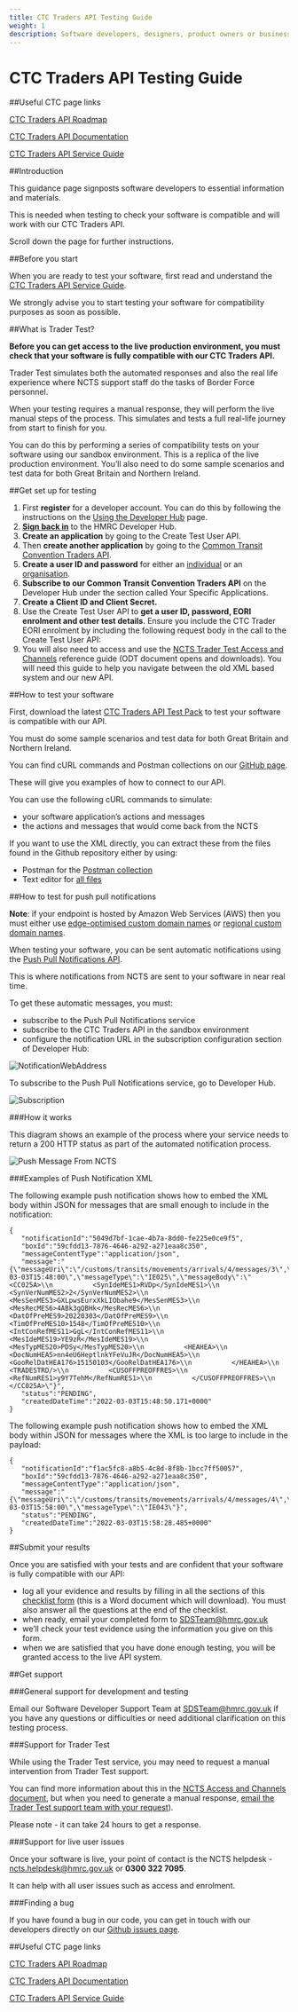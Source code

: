 ```yaml
---
title: CTC Traders API Testing Guide
weight: 1
description: Software developers, designers, product owners or business analysts. Integrate your software with Common Transit Convention Traders API.
---
```


# CTC Traders API Testing Guide

##Useful CTC page links

[CTC Traders API Roadmap](https://developer.service.hmrc.gov.uk/roadmaps/common-transit-convention-traders-roadmap/)

[CTC Traders API Documentation](https://developer.service.hmrc.gov.uk/api-documentation/docs/api/service/common-transit-convention-traders/1.0)

[CTC Traders API Service Guide](https://developer.service.hmrc.gov.uk/guides/common-transit-convention-traders-service-guide/)

##Introduction

This guidance page signposts software developers to essential information and materials.

This is needed when testing to check your software is compatible and will work with our CTC Traders API.

Scroll down the page for further instructions.

##Before you start

When you are ready to test your software, first read and understand the [CTC Traders API Service Guide](https://developer.service.hmrc.gov.uk/guides/common-transit-convention-traders-service-guide/).

We strongly advise you to start testing your software for compatibility purposes as soon as possible.

##What is Trader Test?

**Before you can get access to the live production environment, you must check that your software is fully compatible with our CTC Traders API.**

Trader Test simulates both the automated responses and also the real life experience where NCTS support staff do the tasks of Border Force personnel.

When your testing requires a manual response, they will perform the live manual steps of the process. This simulates and tests a full real-life journey from start to finish for you.

You can do this by performing a series of compatibility tests on your software using our sandbox environment. This is a replica of the live production environment. You’ll also need to do some sample scenarios and test data for both Great Britain and Northern Ireland.

##Get set up for testing

1. First **register** for a developer account. You can do this by following the instructions on the [Using the Developer Hub](https://developer.service.hmrc.gov.uk/api-documentation/docs/using-the-hub) page.
2. [**Sign back in**](https://developer.service.hmrc.gov.uk/developer/login) to the HMRC Developer Hub.
3. **Create an application** by going to the Create Test User API.
4. Then **create another application** by going to the [Common Transit Convention Traders API](https://developer.service.hmrc.gov.uk/api-documentation/docs/api/service/common-transit-convention-traders/1.0).
5. **Create a user ID and password** for either an [individual](https://developer.service.hmrc.gov.uk/api-documentation/docs/api/service/api-platform-test-user/1.0#_create-a-test-user-which-is-an-individual_post_accordion) or an [organisation](https://developer.service.hmrc.gov.uk/api-documentation/docs/api/service/api-platform-test-user/1.0#_create-a-test-user-which-is-an-organisation_post_accordion).
6. **Subscribe to our Common Transit Convention Traders API** on the Developer Hub under the section called Your Specific Applications.
7. **Create a Client ID and Client Secret.**
8. Use the Create Test User API to **get a user ID, password, EORI enrolment and other test details**. Ensure you include the CTC Trader EORI enrolment by including the following request body in the call to the Create Test User API:
9. You will also need to access and use the [NCTS Trader Test Access and Channels](https://assets.publishing.service.gov.uk/government/uploads/system/uploads/attachment_data/file/940784/NCTS_Trader_Test_Access_Channels_and_Support_v1.1.pdf) reference guide (ODT document opens and downloads). You will need this guide to help you navigate between the old XML based system and our new API.

##How to test your software

First, download the latest [CTC Traders API Test Pack](https://www.gov.uk/government/publications/new-computerised-transit-system-technical-specifications) to test your software is compatible with our API.

You must do some sample scenarios and test data for both Great Britain and Northern Ireland.

You can find cURL commands and Postman collections on our [GitHub page](https://github.com/hmrc/common-transit-convention-traders-postman).

These will give you examples of how to connect to our API.

You can use the following cURL commands to simulate:

 - your software application’s actions and messages
 - the actions and messages that would come back from the NCTS
 
If you want to use the XML directly, you can extract these from the files found in the Github repository either by using:

 - Postman for the [Postman collection](https://github.com/hmrc/common-transit-convention-traders-postman/tree/master/Collections)
 - Text editor for [all files](https://github.com/hmrc/common-transit-convention-traders-postman/)

##How to test for push pull notifications

**Note**: if your endpoint is hosted by Amazon Web Services (AWS) then you must either use [edge-optimised custom domain names](https://docs.aws.amazon.com/apigateway/latest/developerguide/how-to-edge-optimized-custom-domain-name.html) or [regional custom domain names](https://docs.aws.amazon.com/apigateway/latest/developerguide/apigateway-regional-api-custom-domain-create.html).

When testing your software, you can be sent automatic notifications using the [Push Pull Notifications API](https://developer.service.hmrc.gov.uk/api-documentation/docs/api/service/push-pull-notifications-api/1.0).

This is where notifications from NCTS are sent  to your software in near real time.

To get these automatic messages, you must:

 - subscribe to the Push Pull Notifications service
 - subscribe to the CTC Traders API in the sandbox environment
 - configure the notification URL in the subscription configuration section of Developer Hub:
 
 ![NotificationWebAddress](/figures/notification_url_subscription.png)

To subscribe to the Push Pull Notifications service, go to Developer Hub.

 ![Subscription](/figures/Push_Pull_Notification_switch.png)
 
###How it works

This diagram shows an example of the process where your service needs to return a 200 HTTP status as part of the automated notification process.

![Push Message From NCTS](/figures/Push_NCTS_Diagram.png)

###Examples of Push Notification XML

The following example push notification shows how to embed the XML body within JSON for messages that are small enough to include in the notification:

    {
       "notificationId":"5049d7bf-1cae-4b7a-8dd0-fe225e0ce9f5",
       "boxId":"59cfdd13-7876-4646-a292-a271eaa8c350",
       "messageContentType":"application/json",
       "message":"{\"messageUri\":\"/customs/transits/movements/arrivals/4/messages/3\",\"requestId\":\"/customs/transits/movements/arrivals/4\",\"customerId\":\"9999999902\",\"arrivalId\":\"4\",\"messageId\":3,\"received\":\"2022-03-03T15:48:00\",\"messageType\":\"IE025\",\"messageBody\":\"<CC025A>\\n          <SynIdeMES1>RVDp</SynIdeMES1>\\n          <SynVerNumMES2>2</SynVerNumMES2>\\n          <MesSenMES3>GXLpwsEurxXkLIObahe9</MesSenMES3>\\n          <MesRecMES6>4ABk3gQBHk</MesRecMES6>\\n          <DatOfPreMES9>20220303</DatOfPreMES9>\\n          <TimOfPreMES10>1548</TimOfPreMES10>\\n          <IntConRefMES11>GgL</IntConRefMES11>\\n          <MesIdeMES19>YE9zR</MesIdeMES19>\\n          <MesTypMES20>PDSy</MesTypMES20>\\n          <HEAHEA>\\n            <DocNumHEA5>nn4eU6HeptlnkYFeVuJR</DocNumHEA5>\\n            <GooRelDatHEA176>15150103</GooRelDatHEA176>\\n          </HEAHEA>\\n          <TRADESTRD/>\\n          <CUSOFFPREOFFRES>\\n            <RefNumRES1>y9Y7TehM</RefNumRES1>\\n          </CUSOFFPREOFFRES>\\n        </CC025A>\"}",
       "status":"PENDING",
       "createdDateTime":"2022-03-03T15:48:50.171+0000"
    }

The following example push notification shows how to embed the XML body within JSON for messages where the XML is too large to include in the payload:

    {
       "notificationId":"f1ac5fc8-a8b5-4c8d-8f8b-1bcc7ff50057",
       "boxId":"59cfdd13-7876-4646-a292-a271eaa8c350",
       "messageContentType":"application/json",
       "message":"{\"messageUri\":\"/customs/transits/movements/arrivals/4/messages/4\",\"requestId\":\"/customs/transits/movements/arrivals/4\",\"customerId\":\"9999999902\",\"arrivalId\":\"4\",\"messageId\":4,\"received\":\"2022-03-03T15:58:00\",\"messageType\":\"IE043\"}",
       "status":"PENDING",
       "createdDateTime":"2022-03-03T15:58:28.485+0000"
    }
    
##Submit your results

Once you are satisfied with your tests and are confident that your software is fully compatible with our API:
 - log all your evidence and results by filling in all the sections of this [checklist form](https://developer.service.hmrc.gov.uk/guides/common-transit-convention-traders-testing-guide/figures/CTC_Traders_API_Application_for_Productions_Credentials.docx) (this is a Word document which will download). You must also answer all the questions at the end of the checklist.
 - when ready, email your completed form to [SDSTeam@hmrc.gov.uk](mailto:SDSTeam@hmrc.gov.uk)
 - we’ll check your test evidence using the information you give on this form.
 - when we are satisfied that you have done enough testing, you will be granted access to the live API system.
 
##Get support

###General support for development and testing

Email our Software Developer Support Team at [SDSTeam@hmrc.gov.uk](mailto:SDSTeam@hmrc.gov.uk) if you have any questions or difficulties or need additional clarification on this testing process. 

###Support for Trader Test

While using the Trader Test service, you may need to request a manual intervention from Trader Test support. 

You can find more information about this in the [NCTS Access and Channels document](https://assets.publishing.service.gov.uk/government/uploads/system/uploads/attachment_data/file/940784/NCTS_Trader_Test_Access_Channels_and_Support_v1.1.pdf), but when you need to generate a manual response, [email the Trader Test support team with your request](mailto:NCTS.tradertestteam@hmrc.gov.uk)). 

Please note - it can take 24 hours to get a response.

###Support for live user issues

Once your software is live, your point of contact is the NCTS helpdesk - [ncts.helpdesk@hmrc.gov.uk](mailto:ncts.helpdesk@hmrc.gov.uk) or **0300 322 7095**.

It can help with all user issues such as access and enrolment.

###Finding a bug

If you have found a bug in our code, you can get in touch with our developers directly on our [Github issues page](https://github.com/hmrc/common-transit-convention-traders/issues).

##Useful CTC page links

[CTC Traders API Roadmap](https://developer.service.hmrc.gov.uk/roadmaps/common-transit-convention-traders-roadmap/)

[CTC Traders API Documentation](https://developer.service.hmrc.gov.uk/api-documentation/docs/api/service/common-transit-convention-traders/1.0)

[CTC Traders API Service Guide](https://developer.service.hmrc.gov.uk/guides/common-transit-convention-traders-service-guide/)